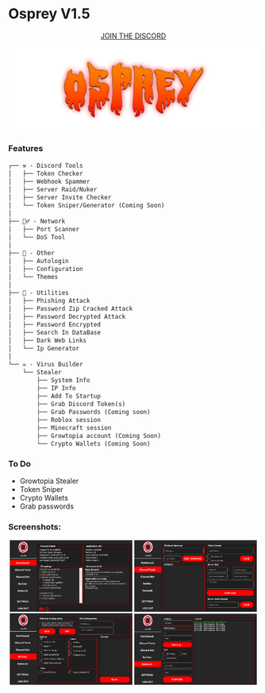
# Osprey V1.5
<p align="center">
   <a href="https://discord.gg/GsRGYddPNc">JOIN THE DISCORD</a>
</p>
<p align="center" style="text-align: center"> 
  <img width="1200" alt="image" src="https://github.com/east-22/Osprey/blob/9120978e50403180e62dfa222f3e92507e45cfc3/Osprey%20Banner.png">
</p>


### Features
```
┌── ⚒️ - Discord Tools
│   ├── Token Checker
│   ├── Webhook Spammer
│   ├── Server Raid/Nuker
│   ├── Server Invite Checker
│   └── Token Sniper/Generator (Coming Soon)
│
├── 🕵️‍♂️ - Network
│   ├── Port Scanner
│   └── DoS Tool
│
├── 🚀 - Other
│   ├── Autologin
│   ├── Configuration
│   └── Themes
│
├── 🔧 - Utilities
│   ├── Phishing Attack
│   ├── Password Zip Cracked Attack
│   ├── Password Decrypted Attack
│   ├── Password Encrypted
│   ├── Search In DataBase
│   ├── Dark Web Links
│   └── Ip Generator
│
└── ☠️ - Virus Builder
    └── Stealer
        ├── System Info
        ├── IP Info
        ├── Add To Startup
        ├── Grab Discord Token(s)
        ├── Grab Passwords (Coming soon)
        ├── Roblox session
        ├── Minecraft session
        ├── Growtopia account (Coming Soon)
        └── Crypto Wallets (Coming Soon)          
```

### To Do
- Growtopia Stealer
- Token Sniper
- Crypto Wallets
- Grab passwords

### Screenshots:
<p align="center">
  <img src="OspreyDashboard.png" width="49%"> 
  <img src="OspreyDC.png" width="49%"> 
  <img src="OspreyBuilder.png" width="49%"> 
  <img src="OspreyNetwork.png" width="49%">
  <br><br>
</p>
